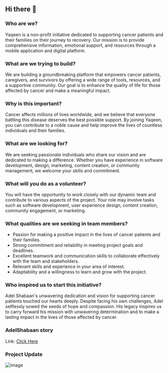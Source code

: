 ## Hi there 👋

### Who are we?
Yaqeen is a non-profit initiative dedicated to supporting cancer patients and their families on their journey to recovery. Our mission is to provide comprehensive information, emotional support, and resources through a mobile application and digital platform.

### What are we trying to build?
We are building a groundbreaking platform that empowers cancer patients, caregivers, and survivors by offering a wide range of tools, resources, and a supportive community. Our goal is to enhance the quality of life for those affected by cancer and make a meaningful impact.

### Why is this important?
Cancer affects millions of lives worldwide, and we believe that everyone battling this disease deserves the best possible support. By joining Yaqeen, you can contribute to a noble cause and help improve the lives of countless individuals and their families.

### What are we looking for?
We are seeking passionate individuals who share our vision and are dedicated to making a difference. Whether you have experience in software development, design, marketing, content creation, or community management, we welcome your skills and commitment.

### What will you do as a volunteer?
You will have the opportunity to work closely with our dynamic team and contribute to various aspects of the project. Your role may involve tasks such as software development, user experience design, content creation, community engagement, or marketing.

### What qualities are we seeking in team members?
- Passion for making a positive impact in the lives of cancer patients and their families.
- Strong commitment and reliability in meeting project goals and deadlines.
- Excellent teamwork and communication skills to collaborate effectively with the team and stakeholders.
- Relevant skills and experience in your area of interest.
- Adaptability and a willingness to learn and grow with the project.

### Who inspired us to start this initiative?
Adel Shabaan's unwavering dedication and vision for supporting cancer patients touched our hearts deeply. Despite facing his own challenges, Adel selflessly sowed the seeds of hope and compassion. His legacy inspires us to carry forward his mission with unwavering determination and to make a lasting impact in the lives of those affected by cancer.

### AdelShabaan story
Link: [Click Here](https://www.youtube.com/watch?v=Q7MFwYe2k-U)

### Project Update
![image](https://github.com/YaqeenAdel/.github/assets/27159/8e0d7331-db45-438a-9303-e0d2f1609105)
